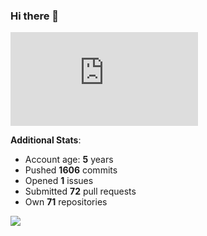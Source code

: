 ### Hi there 👋

![Bob's github activity graph](https://d3eqgu1c877dat.cloudfront.net/graph-stats.xml)

**Additional Stats**:
- Account age: **5** years
- Pushed **1606** commits
- Opened **1** issues
- Submitted **72** pull requests
- Own **71** repositories

![](https://komarev.com/ghpvc/?username=BobTheSoftwareDeveloper)
